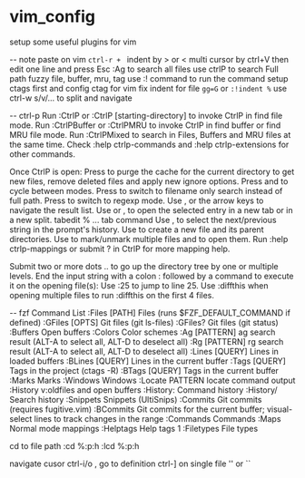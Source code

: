 # vim_config

setup some useful plugins for vim

-- note 
paste on vim `ctrl-r + `
indent by > or <
multi cursor by ctrl+V then edit one line and press Esc
:Ag to search all files
use ctrlP to search Full path fuzzy file, buffer, mru, tag
use :! command to run the command
setup ctags first and config ctag for vim
fix indent for file `gg=G` or `:!indent %`
use ctrl-w s/v/... to split and navigate

-- ctrl-p
Run :CtrlP or :CtrlP [starting-directory] to invoke CtrlP in find file mode.
Run :CtrlPBuffer or :CtrlPMRU to invoke CtrlP in find buffer or find MRU file mode.
Run :CtrlPMixed to search in Files, Buffers and MRU files at the same time.
Check :help ctrlp-commands and :help ctrlp-extensions for other commands.

Once CtrlP is open:
Press <F5> to purge the cache for the current directory to get new files, remove deleted files and apply new ignore options.
Press <c-f> and <c-b> to cycle between modes.
Press <c-d> to switch to filename only search instead of full path.
Press <c-r> to switch to regexp mode.
Use <c-j>, <c-k> or the arrow keys to navigate the result list.
Use <c-t> or <c-v>, <c-x> to open the selected entry in a new tab or in a new split.
tabedit % ... tab command
Use <c-n>, <c-p> to select the next/previous string in the prompt's history.
Use <c-y> to create a new file and its parent directories.
Use <c-z> to mark/unmark multiple files and <c-o> to open them.
Run :help ctrlp-mappings or submit ? in CtrlP for more mapping help.

Submit two or more dots .. to go up the directory tree by one or multiple levels.
End the input string with a colon : followed by a command to execute it on the opening file(s):
Use :25 to jump to line 25.
Use :diffthis when opening multiple files to run :diffthis on the first 4 files.

-- fzf
Command	List
:Files [PATH]	Files (runs $FZF_DEFAULT_COMMAND if defined)
:GFiles [OPTS]	Git files (git ls-files)
:GFiles?	Git files (git status)
:Buffers	Open buffers
:Colors	Color schemes
:Ag [PATTERN]	ag search result (ALT-A to select all, ALT-D to deselect all)
:Rg [PATTERN]	rg search result (ALT-A to select all, ALT-D to deselect all)
:Lines [QUERY]	Lines in loaded buffers
:BLines [QUERY]	Lines in the current buffer
:Tags [QUERY]	Tags in the project (ctags -R)
:BTags [QUERY]	Tags in the current buffer
:Marks	Marks
:Windows	Windows
:Locate PATTERN	locate command output
:History	v:oldfiles and open buffers
:History:	Command history
:History/	Search history
:Snippets	Snippets (UltiSnips)
:Commits	Git commits (requires fugitive.vim)
:BCommits	Git commits for the current buffer; visual-select lines to track changes in the range
:Commands	Commands
:Maps	Normal mode mappings
:Helptags	Help tags 1
:Filetypes	File types

cd to file path
:cd %:p:h
:lcd %:p:h

navigate cusor 
ctrl-i/o , go to definition ctrl-]
on single file '' or `` 
